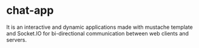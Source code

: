# chat-app
It is an interactive and dynamic applications made with mustache template and Socket.IO for bi-directional communication between web clients and servers. 
